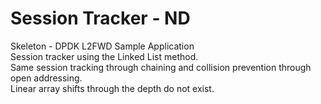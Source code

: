 # Session Tracker - ND
Skeleton - DPDK L2FWD Sample Application</br>
Session tracker using the Linked List method.</br>
Same session tracking through chaining and collision prevention through open addressing.</br>
Linear array shifts through the depth do not exist.
